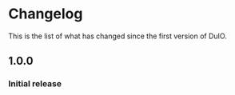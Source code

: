 # Changelog

This is the list of what has changed since the first version of DuIO.

## 1.0.0

### Initial release
